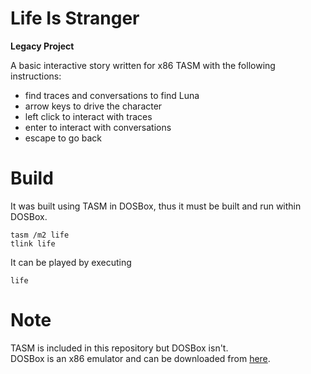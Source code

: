 # Life Is Stranger

**Legacy Project**

A basic interactive story written for x86 TASM with the following instructions:
- find traces and conversations to find Luna
- arrow keys to drive the character
- left click to interact with traces
- enter to interact with conversations
- escape to go back

# Build
It was built using TASM in DOSBox, thus it must be built and run within DOSBox.
```
tasm /m2 life
tlink life
```

It can be played by executing
```
life
```

# Note
TASM is included in this repository but DOSBox isn't.  
DOSBox is an x86 emulator and can be downloaded from [here](https://www.dosbox.com/download.php?main=1).